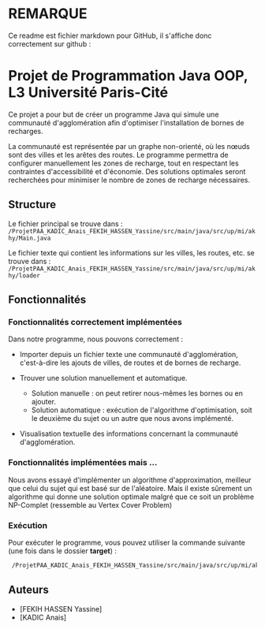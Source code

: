 # REMARQUE
Ce readme est fichier markdown pour GitHub, il s'affiche donc correctement sur github : 


# Projet de Programmation Java OOP, L3 Université Paris-Cité

Ce projet a pour but de créer un programme Java qui simule une communauté d'agglomération afin d'optimiser l'installation de bornes de recharges.

La communauté est représentée par un graphe non-orienté, où les nœuds sont des villes et les arêtes des routes. Le programme permettra de configurer manuellement les zones de recharge, tout en respectant les contraintes d'accessibilité et d'économie. Des solutions optimales seront recherchées pour minimiser le nombre de zones de recharge nécessaires.

## Structure

Le fichier principal se trouve dans : `/ProjetPAA_KADIC_Anais_FEKIH_HASSEN_Yassine/src/main/java/src/up/mi/akhy/Main.java`

Le fichier texte qui contient les informations sur les villes, les routes, etc. se trouve dans : `/ProjetPAA_KADIC_Anais_FEKIH_HASSEN_Yassine/src/main/java/src/up/mi/akhy/loader`

## Fonctionnalités

### Fonctionnalités correctement implémentées

Dans notre programme, nous pouvons correctement :

- Importer depuis un fichier texte une communauté d'agglomération, c'est-à-dire les ajouts de villes, de routes et de bornes de recharge.
- Trouver une solution manuellement et automatique.

  - Solution manuelle : on peut retirer nous-mêmes les bornes ou en ajouter.
  - Solution automatique : exécution de l'algorithme d'optimisation, soit le deuxième du sujet ou un autre que nous avons implémenté.

- Visualisation textuelle des informations concernant la communauté d'agglomération.

### Fonctionnalités implémentées mais ...

Nous avons essayé d'implémenter un algorithme d'approximation, meilleur que celui du sujet qui est basé sur de l'aléatoire.
Mais il existe sûrement un algorithme qui donne une solution optimale malgré que ce soit un problème NP-Complet (ressemble au Vertex Cover Problem)


### Exécution

Pour exécuter le programme, vous pouvez utiliser la commande suivante (une fois dans le dossier **target**) :
```bash 
 /ProjetPAA_KADIC_Anais_FEKIH_HASSEN_Yassine/src/main/java/src/up/mi/akhy/loader/communaute.txt
 ```


## Auteurs

- [FEKIH HASSEN Yassine]
- [KADIC Anais]

